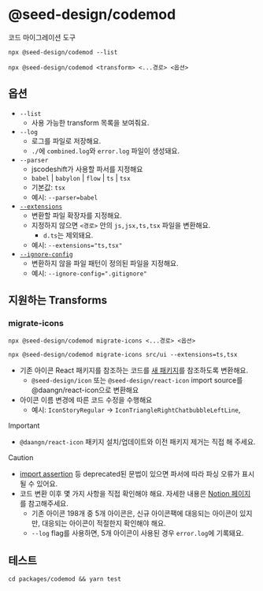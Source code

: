 # @seed-design/codemod

코드 마이그레이션 도구

```shell
npx @seed-design/codemod --list
```

```shell
npx @seed-design/codemod <transform> <...경로> <옵션>
```

## 옵션

- `--list`
  - 사용 가능한 transform 목록을 보여줘요.
- `--log`
  - 로그를 파일로 저장해요.
  - `./`에 `combined.log`와 `error.log` 파일이 생성돼요.
- `--parser`
  - jscodeshift가 사용할 파서를 지정해요
  - `babel` | `babylon` | `flow` | `ts` | `tsx`
  - 기본값: `tsx`
  - 예시: `--parser=babel`
- [`--extensions`](https://jscodeshift.com/run/cli/#--extensionsext)
  - 변환할 파일 확장자를 지정해요.
  - 지정하지 않으면 `<경로>` 안의 `js,jsx,ts,tsx` 파일을 변환해요.
    - `d.ts`는 제외돼요.
  - 예시: `--extensions="ts,tsx"`
- [`--ignore-config`](https://jscodeshift.com/run/cli/#--ignore-configfile)
  - 변환하지 않을 파일 패턴이 정의된 파일을 지정해요.
  - 예시: `--ignore-config=".gitignore"`

## 지원하는 Transforms

### migrate-icons

```shell
npx @seed-design/codemod migrate-icons <...경로> <옵션>
```

```shell
npx @seed-design/codemod migrate-icons src/ui --extensions=ts,tsx
```

- 기존 아이콘 React 패키지를 참조하는 코드를 [새 패키지](https://github.com/daangn/seed-icon-v3/blob/main/packages/react/README.md)를 참조하도록 변환해요.
  - `@seed-design/icon` 또는 `@seed-design/react-icon` import source를 @daangn/react-icon으로 변환해요
- 아이콘 이름 변경에 따른 코드 수정을 수행해요
  - 예시: `IconStoryRegular` → `IconTriangleRightChatbubbleLeftLine`,

> [!IMPORTANT]
>
> - `@daangn/react-icon` 패키지 설치/업데이트와 이전 패키지 제거는 직접 해 주세요.

> [!CAUTION]
>
> - [import assertion](https://www.typescriptlang.org/docs/handbook/release-notes/typescript-5-3.html#import-attributes) 등 deprecated된 문법이 있으면 파서에 따라 파싱 오류가 표시될 수 있어요.
> - 코드 변환 이후 몇 가지 사항을 직접 확인해야 해요. 자세한 내용은 [Notion 페이지](https://www.notion.so/daangn/12128c3a9f8f8063b569c897116c8f40)를 참고해주세요.
>   - 기존 아이콘 198개 중 5개 아이콘은, 신규 아이콘팩에 대응되는 아이콘이 있지만, 대응되는 아이콘이 적절한지 확인해야 해요.
>   - `--log` flag를 사용하면, 5개 아이콘이 사용된 경우 `error.log`에 기록돼요.

## 테스트

```shell
cd packages/codemod && yarn test
```
